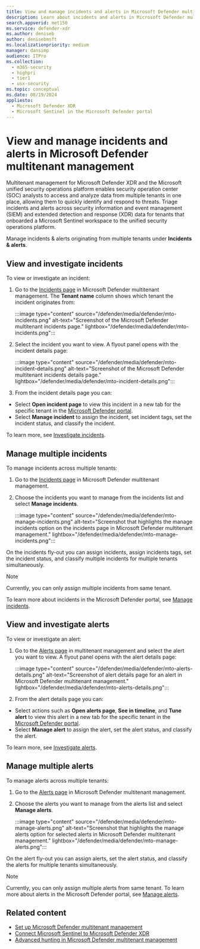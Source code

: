 ```yaml
---
title: View and manage incidents and alerts in Microsoft Defender multitenant management
description: Learn about incidents and alerts in Microsoft Defender multitenant management
search.appverid: met150
ms.service: defender-xdr
ms.author: deniseb
author: denisebmsft
ms.localizationpriority: medium
manager: dansimp
audience: ITPro
ms.collection: 
  - m365-security
  - highpri
  - tier1
  - usx-security
ms.topic: conceptual
ms.date: 08/19/2024
appliesto:
  - Microsoft Defender XDR
  - Microsoft Sentinel in the Microsoft Defender portal
---
```


# View and manage incidents and alerts in Microsoft Defender multitenant management

Multitenant management for Microsoft Defender XDR and the Microsoft unified security operations platform enables security operation center (SOC) analysts to access and analyze data from multiple tenants in one place, allowing them to quickly identify and respond to threats. Triage incidents and alerts across security information and event management (SIEM) and extended detection and response (XDR) data for tenants that onboarded a Microsoft Sentinel workspace to the unified security operations platform.

Manage incidents & alerts originating from multiple tenants under **Incidents & alerts**.

## View and investigate incidents

To view or investigate an incident: 

1. Go to the [Incidents page](https://mto.security.microsoft.com/incidents) in Microsoft Defender multitenant management. The **Tenant name** column shows which tenant the incident originates from:

   :::image type="content" source="/defender/media/defender/mto-incidents.png" alt-text="Screenshot of the Microsoft Defender multitenant incidents page." lightbox="/defender/media/defender/mto-incidents.png":::

2. Select the incident you want to view. A flyout panel opens with the incident details page:

   :::image type="content" source="/defender/media/defender/mto-incident-details.png" alt-text="Screenshot of the Microsoft Defender multitenant incidents details page." lightbox="/defender/media/defender/mto-incident-details.png":::

3. From the incident details page you can:

- Select **Open incident page** to view this incident in a new tab for the specific tenant in the [Microsoft Defender portal](https://security.microsoft.com).
- Select **Manage incident** to assign the incident, set incident tags, set the incident status, and classify the incident.

To learn more, see [Investigate incidents](/defender-endpoint/investigate-incidents).

## Manage multiple incidents

To manage incidents across multiple tenants:

1. Go to the [Incidents page](https://mto.security.microsoft.com/incidents) in Microsoft Defender multitenant management.
2. Choose the incidents you want to manage from the incidents list and select **Manage incidents**.

   :::image type="content" source="/defender/media/defender/mto-manage-incidents.png" alt-text="Screenshot that highlights the manage incidents option on the incidents page in Microsoft Defender multitenant management." lightbox="/defender/media/defender/mto-manage-incidents.png":::

On the incidents fly-out you can assign incidents, assign incidents tags, set the incident status, and classify multiple incidents for multiple tenants simultaneously.

>[!Note]
> Currently, you can only assign multiple incidents from same tenant.

To learn more about incidents in the Microsoft Defender portal, see [Manage incidents](/defender-endpoint/manage-incidents).

## View and investigate alerts

To view or investigate an alert:

1. Go to the [Alerts page](https://mto.security.microsoft.com/alerts) in multitenant management and select the alert you want to view. A flyout panel opens with the alert details page:

   :::image type="content" source="/defender/media/defender/mto-alerts-details.png" alt-text="Screenshot of alert details page for an alert in Microsoft Defender multitenant management." lightbox="/defender/media/defender/mto-alerts-details.png":::

2. From the alert details page you can:

- Select actions such as **Open alerts page**, **See in timeline**, and **Tune alert** to view this alert in a new tab for the specific tenant in the [Microsoft Defender portal](https://security.microsoft.com).
- Select **Manage alert** to assign the alert, set the alert status, and classify the alert.

To learn more, see [Investigate alerts](/defender-endpoint/investigate-alerts).

## Manage multiple alerts

To manage alerts across multiple tenants:

1. Go to the [Alerts page](https://mto.security.microsoft.com/alerts) in Microsoft Defender multitenant management.
2. Choose the alerts you want to manage from the alerts list and select **Manage alerts**.

   :::image type="content" source="/defender/media/defender/mto-manage-alerts.png" alt-text="Screenshot that highlights the manage alerts option for selected alerts in Microsoft Defender multitenant management." lightbox="/defender/media/defender/mto-manage-alerts.png":::

On the alert fly-out you can assign alerts, set the alert status, and classify the alerts for multiple tenants simultaneously.

> [!Note]
> Currently, you can only assign multiple alerts from same tenant.
To learn more about alerts in the Microsoft Defender portal, see [Manage alerts](/defender-endpoint/manage-alerts).

## Related content

- [Set up Microsoft Defender multitenant management](mto-requirements.md)
- [Connect Microsoft Sentinel to Microsoft Defender XDR](/unified-secops-platform/microsoft-sentinel-onboard.md)
- [Advanced hunting in Microsoft Defender multitenant management](mto-advanced-hunting.md)

